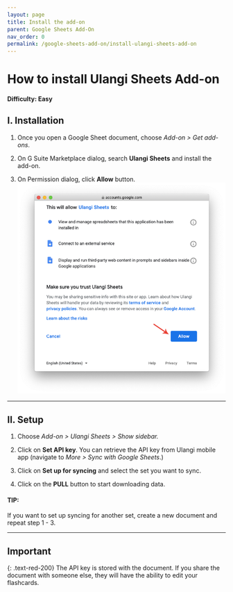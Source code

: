 ```yaml
---
layout: page
title: Install the add-on
parent: Google Sheets Add-On
nav_order: 0
permalink: /google-sheets-add-on/install-ulangi-sheets-add-on
---
```


# How to install Ulangi Sheets Add-on

#### Difficulty: Easy

## I. Installation
1. Once you open a Google Sheet document, choose *Add-on > Get add-ons*.

2. On G Suite Marketplace dialog, search **Ulangi Sheets** and install the add-on.

3. On Permission dialog, click **Allow** button.
  ![Permission dialog](./assets/images/permission-dialog.png)


---
## II. Setup

1. Choose *Add-on > Ulangi Sheets > Show sidebar.*

2. Click on **Set API key**. You can retrieve the API key from Ulangi mobile app (navigate to *More > Sync with Google Sheets*.)

3. Click on **Set up for syncing** and select the set you want to sync.

4. Click on the **PULL** button to start downloading data.


#### TIP:
If you want to set up syncing for another set, create a new document and repeat step 1 - 3.

---
## Important 
{: .text-red-200}
The API key is stored with the document. If you share the document with someone else, they will have the ability to edit your flashcards.
